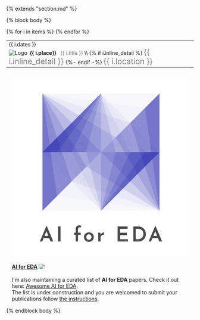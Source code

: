 {% extends "section.md" %}

{% block body %}
<table class="table table-hover">
{% for i in items %}
<tr>
  <td style='padding-right:0;'>
    <span class='cvdate'>{{ i.dates }} </span>
    <p markdown="1" style='margin: 0'>
    <img src="{{i.logo}}" alt="Logo" style="border:none;height:1.5rem;margin:0;padding:0">&nbsp;
    <strong>{{ i.place}}</strong> &nbsp;
    <span style="color:grey;">{{ i.title }}</span> \\
    {% if i.inline_detail %}
        <span markdown="1" style="color:grey;font-size:1.3rem;margin: 0">
        {{ i.inline_detail }}
        </span>
    {%- endif -%}
    <span class='cvdate' style="color:grey;font-size:1.3rem;margin: 0">{{ i.location }} </span>
    </p>
    </td>
    </tr>
    {% endfor %}
</table>

<div class="well" style="padding:15px">
<div class="media">
<div class="media-left media-middle col-xs-3 col-sm-2 col-md-1">
<a href="https://ai4eda.github.io/" target="_blank">
    <img class="media-object img-rounded" src="/images/ai4eda.png" alt="AI for EDA">
</a>
</div>
<h4 class="media-heading"><a href="https://ai4eda.github.io/" target="_blank">AI for EDA</a>
<img style="border:none;max-height:.9em;margin:0;padding:0" src="https://api.visitorbadge.io/api/visitors?path=https%3A%2F%2Fai4eda.github.io%2F&labelColor=%231863e6&countColor=%23d9e3f0&style=flat-square&labelStyle=upper" />
</h4>
<div class="media-body media-middle">
<p style="margin:0">
I'm also maintaining a curated list of <b>AI for EDA</b> papers. Check it out here:
<a href="https://ai4eda.github.io" target="_blank">Awesome AI for EDA</a>. <br>
The list is under construction and you are welcomed to submit your publications follow
<a href="https://ai4eda.github.io/about/" target="_blank">the instructions</a>.
</p>
</div>
</div>
</div>
{% endblock body %}



